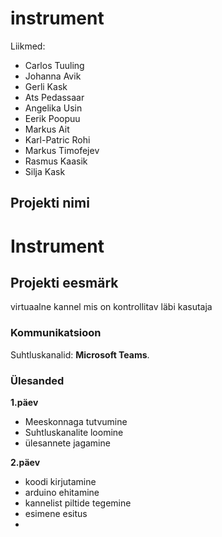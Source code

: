 # instrument

Liikmed:

- Carlos Tuuling
- Johanna Avik
- Gerli Kask
- Ats Pedassaar
- Angelika Usin
- Eerik Poopuu
- Markus Ait
- Karl-Patric Rohi
- Markus Timofejev
- Rasmus Kaasik
- Silja Kask

## Projekti nimi
# Instrument

## Projekti eesmärk
virtuaalne kannel mis on kontrollitav läbi kasutaja 

### Kommunikatsioon
Suhtluskanalid: **Microsoft Teams**.

### Ülesanded
**1.päev**
- Meeskonnaga tutvumine
- Suhtluskanalite loomine
- ülesannete jagamine

**2.päev**
- koodi kirjutamine
- arduino ehitamine
- kannelist piltide tegemine 
- esimene esitus
- 
